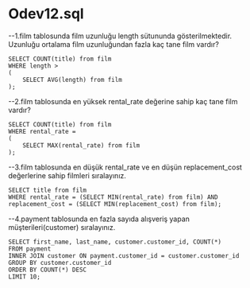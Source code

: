 # Odev12.sql

--1.film tablosunda film uzunluğu length sütununda gösterilmektedir. Uzunluğu ortalama film uzunluğundan fazla kaç tane film vardır?

```
SELECT COUNT(title) from film
WHERE length >
(
	SELECT AVG(length) from film
);
```

--2.film tablosunda en yüksek rental_rate değerine sahip kaç tane film vardır?

```
SELECT COUNT(title) from film
WHERE rental_rate =
(
	SELECT MAX(rental_rate) from film
);
```

--3.film tablosunda en düşük rental_rate ve en düşün replacement_cost değerlerine sahip filmleri sıralayınız.

```
SELECT title from film
WHERE rental_rate = (SELECT MIN(rental_rate) from film) AND 
replacement_cost = (SELECT MIN(replacement_cost) from film);
```

--4.payment tablosunda en fazla sayıda alışveriş yapan müşterileri(customer) sıralayınız.

```
SELECT first_name, last_name, customer.customer_id, COUNT(*) 
FROM payment
INNER JOIN customer ON payment.customer_id = customer.customer_id
GROUP BY customer.customer_id
ORDER BY COUNT(*) DESC
LIMIT 10;
```
